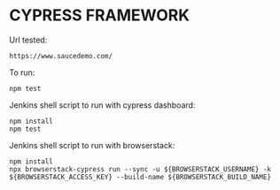 # CYPRESS FRAMEWORK

Url tested: 

    https://www.saucedemo.com/

To run:

    npm test

Jenkins shell script to run with cypress dashboard:

    npm install
    npm test

Jenkins shell script to run with browserstack:

    npm install
    npx browserstack-cypress run --sync -u ${BROWSERSTACK_USERNAME} -k ${BROWSERSTACK_ACCESS_KEY} --build-name ${BROWSERSTACK_BUILD_NAME}

